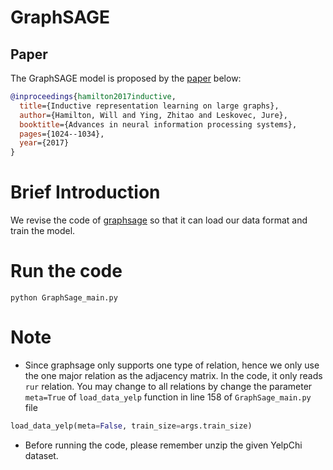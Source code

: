 # GraphSAGE

## Paper
The GraphSAGE model is proposed by the [paper](https://arxiv.org/abs/1706.02216) below:
```bibtex
@inproceedings{hamilton2017inductive,
  title={Inductive representation learning on large graphs},
  author={Hamilton, Will and Ying, Zhitao and Leskovec, Jure},
  booktitle={Advances in neural information processing systems},
  pages={1024--1034},
  year={2017}
}
```

# Brief Introduction
We revise the code of [graphsage](https://github.com/subbyte/graphsage-tf2) so that it can load our data format and train the model.

# Run the code
`python GraphSage_main.py`

# Note
- Since graphsage only supports one type of relation, hence we only use the one major relation as the adjacency matrix. In the code, it only reads `rur` relation. You may change to all relations by change the parameter `meta=True` of `load_data_yelp` function in line 158 of `GraphSage_main.py` file
```python
load_data_yelp(meta=False, train_size=args.train_size)
```
- Before running the code, please remember unzip the given YelpChi dataset. 
